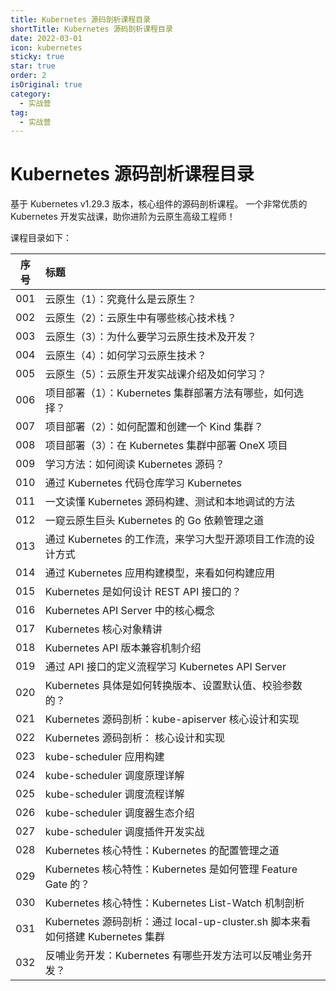 ```yaml
---
title: Kubernetes 源码剖析课程目录
shortTitle: Kubernetes 源码剖析课程目录
date: 2022-03-01
icon: kubernetes
sticky: true
star: true
order: 2
isOriginal: true
category:
  - 实战营
tag:
  - 实战营
---
```


# Kubernetes 源码剖析课程目录

基于 Kubernetes v1.29.3 版本，核心组件的源码剖析课程。
一个非常优质的 Kubernetes 开发实战课，助你进阶为云原生高级工程师！

课程目录如下：

|序号|标题|
|:----:|:----|
|001|云原生（1）：究竟什么是云原生？|
|002|云原生（2）：云原生中有哪些核心技术栈？|
|003|云原生（3）：为什么要学习云原生技术及开发？|
|004|云原生（4）：如何学习云原生技术？|
|005|云原生（5）：云原生开发实战课介绍及如何学习？|
|006|项目部署（1）：Kubernetes 集群部署方法有哪些，如何选择？|
|007|项目部署（2）：如何配置和创建一个 Kind 集群？|
|008|项目部署（3）：在 Kubernetes 集群中部署 OneX 项目 |
|009|学习方法：如何阅读 Kubernetes 源码？|
|010|通过 Kubernetes 代码仓库学习 Kubernetes|
|011|一文读懂 Kubernetes 源码构建、测试和本地调试的方法|
|012|一窥云原生巨头 Kubernetes 的 Go 依赖管理之道|
|013|通过 Kubernetes 的工作流，来学习大型开源项目工作流的设计方式|
|014|通过 Kubernetes 应用构建模型，来看如何构建应用|
|015|Kubernetes 是如何设计 REST API 接口的？|
|016|Kubernetes API Server 中的核心概念|
|017|Kubernetes 核心对象精讲|
|018|Kubernetes API 版本兼容机制介绍|
|019|通过 API 接口的定义流程学习 Kubernetes API Server|
|020|Kubernetes 具体是如何转换版本、设置默认值、校验参数的？|
|021|Kubernetes 源码剖析：kube-apiserver 核心设计和实现|
|022|Kubernetes 源码剖析： 核心设计和实现|
|023|kube-scheduler 应用构建|
|024|kube-scheduler 调度原理详解|
|025|kube-scheduler 调度流程详解|
|026|kube-scheduler 调度器生态介绍|
|027|kube-scheduler 调度插件开发实战|
|028|Kubernetes 核心特性：Kubernetes 的配置管理之道|
|029|Kubernetes 核心特性：Kubernetes 是如何管理 Feature Gate 的？|
|030|Kubernetes 核心特性：Kubernetes List-Watch 机制剖析|
|031|Kubernetes 源码剖析：通过 local-up-cluster.sh 脚本来看如何搭建 Kubernetes 集群|
|032|反哺业务开发：Kubernetes 有哪些开发方法可以反哺业务开发？|
